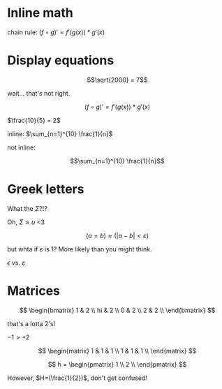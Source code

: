 # Inline math

chain rule: $(f \circ g)' = f'(g(x)) * g'(x)$ 

# Display equations

$$\sqrt{2000} = 7$$

wait... that's not right.

$$(f \circ g)\prime = f\prime(g(x)) * g\prime(x)$$

$\frac{10}{5} = 2$

inline: $\sum_{n=1}^{10} \frac{1}{n}$

not inline:

$$\sum_{n=1}^{10} \frac{1}{n}$$

# Greek letters

What the $\Sigma$?!?

Oh, $\Sigma \approx u$ <3

$$(a=b)\approx(|a-b|<\varepsilon)$$

but whta if $\varepsilon$ is 1? More likely than you might think.

$\epsilon$ vs. $\varepsilon$

# Matrices
$$
\begin{bmatrix}
1 & 2 \\
hi & 2 \\
0 & 2 \\
2 & 2 \\
\end{bmatrix}
$$

that's a lotta $2$'s!

$-1 > +2$

$$
\begin{matrix}
1 & 1 & 1 \\
1 & 1 & 1 \\
\end{matrix}
$$

$$
h = \begin{pmatrix}
1 \\
2 \\
\end{pmatrix}
$$

However, $H=(\frac{1}{2})$, don't get confused!
